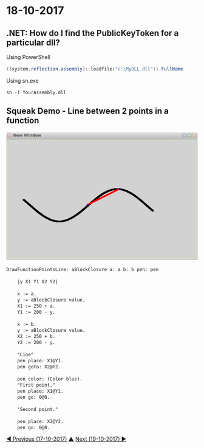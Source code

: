 # 18-10-2017

## .NET: How do I find the PublicKeyToken for a particular dll?
Using PowerShell
```powershell
([system.reflection.assembly]::loadfile("c:\MyDLL.dll")).FullName
```
Using sn.exe
```
sn -T YourAssembly.dll
```

## Squeak Demo - Line between 2 points in a function
![Points demo](points-demo.gif)
```smalltalk
DrawFunctionPointsLine: aBlockClosure a: a b: b pen: pen 
	
	|y X1 Y1 X2 Y2|

	x := a.
	y := aBlockClosure value.
	X1 := 250 + a.
	Y1 := 200 - y.
	
	x := b.
	y := aBlockClosure value.
	X2 := 250 + b.
	Y2 := 200 - y.
	
	"Line"
	pen place: X1@Y1.
	pen goto: X2@Y2.

	pen color: (Color blue).
	"First point."
	pen place: X1@Y1.
	pen go: 0@0.

	"Second point."
	
	pen place: X2@Y2.
	pen go: 0@0.
```

[◀ Previous (17-10-2017)](https://github.com/humayuns/Workspace/blob/master/Diary/2017/October/17/notebook.md) [▲](https://github.com/humayuns/Workspace/tree/master/Diary/2017/October)
[Next (19-10-2017) ▶](https://github.com/humayuns/Workspace/blob/master/Diary/2017/October/19/notebook.md)